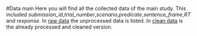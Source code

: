 #Data main
Here you will find all the collected data of the main study. This included *submission_id*,*trial_number*,*scenario*,*predicate*,*sentence_frame*,*RT* and *response*. In [raw data](/01_raw_data.csv) the unprocessed data is listed. In [clean data](/02_clean_data.csv) is the already processed and cleaned version. 
